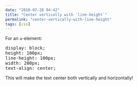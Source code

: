 ```yaml
---
date: "2010-07-28 04:42"
title: "Center vertically with `line-height`"
permalink: "center-vertically-with-line-height"
tags: [css]
---
```


For an <code>a</code>-element:
<div class="CodeRay">
<div class="code">
<pre>display: block;
height: 100px;
line-height: 100px;
width: 200px;
text-align: center;</pre>
</div>
</div>
This will make the text center both vertically and horizontally!

